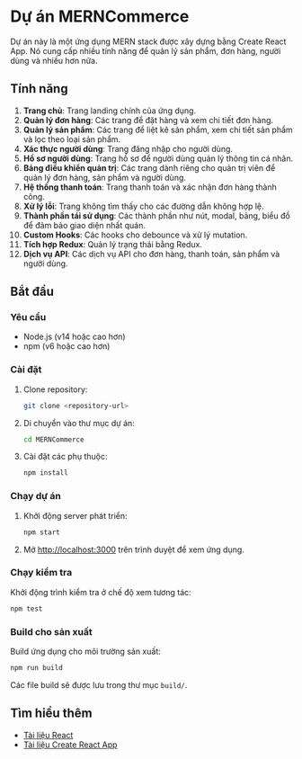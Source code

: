 # Dự án MERNCommerce

Dự án này là một ứng dụng MERN stack được xây dựng bằng Create React App. Nó cung cấp nhiều tính năng để quản lý sản phẩm, đơn hàng, người dùng và nhiều hơn nữa.

## Tính năng

1. **Trang chủ**: Trang landing chính của ứng dụng.
2. **Quản lý đơn hàng**: Các trang để đặt hàng và xem chi tiết đơn hàng.
3. **Quản lý sản phẩm**: Các trang để liệt kê sản phẩm, xem chi tiết sản phẩm và lọc theo loại sản phẩm.
4. **Xác thực người dùng**: Trang đăng nhập cho người dùng.
5. **Hồ sơ người dùng**: Trang hồ sơ để người dùng quản lý thông tin cá nhân.
6. **Bảng điều khiển quản trị**: Các trang dành riêng cho quản trị viên để quản lý đơn hàng, sản phẩm và người dùng.
7. **Hệ thống thanh toán**: Trang thanh toán và xác nhận đơn hàng thành công.
8. **Xử lý lỗi**: Trang không tìm thấy cho các đường dẫn không hợp lệ.
9. **Thành phần tái sử dụng**: Các thành phần như nút, modal, bảng, biểu đồ để đảm bảo giao diện nhất quán.
10. **Custom Hooks**: Các hooks cho debounce và xử lý mutation.
11. **Tích hợp Redux**: Quản lý trạng thái bằng Redux.
12. **Dịch vụ API**: Các dịch vụ API cho đơn hàng, thanh toán, sản phẩm và người dùng.

## Bắt đầu

### Yêu cầu

- Node.js (v14 hoặc cao hơn)
- npm (v6 hoặc cao hơn)

### Cài đặt

1. Clone repository:
   ```bash
   git clone <repository-url>
   ```
2. Di chuyển vào thư mục dự án:
   ```bash
   cd MERNCommerce
   ```
3. Cài đặt các phụ thuộc:
   ```bash
   npm install
   ```

### Chạy dự án

1. Khởi động server phát triển:
   ```bash
   npm start
   ```
2. Mở [http://localhost:3000](http://localhost:3000) trên trình duyệt để xem ứng dụng.

### Chạy kiểm tra

Khởi động trình kiểm tra ở chế độ xem tương tác:

```bash
npm test
```

### Build cho sản xuất

Build ứng dụng cho môi trường sản xuất:

```bash
npm run build
```

Các file build sẽ được lưu trong thư mục `build/`.

## Tìm hiểu thêm

- [Tài liệu React](https://reactjs.org/)
- [Tài liệu Create React App](https://facebook.github.io/create-react-app/docs/getting-started)
